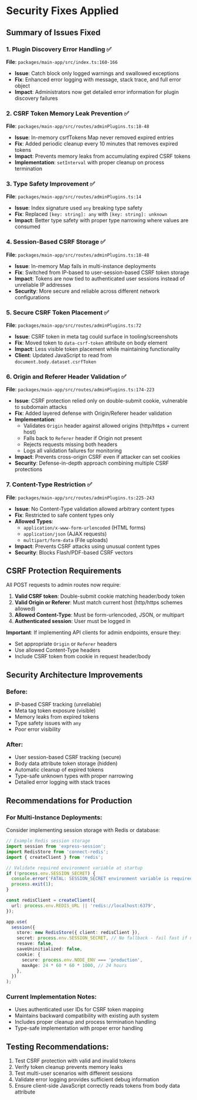 # Security Fixes Applied

## Summary of Issues Fixed

### 1. Plugin Discovery Error Handling ✅

**File**: `packages/main-app/src/index.ts:160-166`

- **Issue**: Catch block only logged warnings and swallowed exceptions
- **Fix**: Enhanced error logging with message, stack trace, and full error object
- **Impact**: Administrators now get detailed error information for plugin discovery failures

### 2. CSRF Token Memory Leak Prevention ✅

**File**: `packages/main-app/src/routes/adminPlugins.ts:18-48`

- **Issue**: In-memory csrfTokens Map never removed expired entries
- **Fix**: Added periodic cleanup every 10 minutes that removes expired tokens
- **Impact**: Prevents memory leaks from accumulating expired CSRF tokens
- **Implementation**: `setInterval` with proper cleanup on process termination

### 3. Type Safety Improvement ✅

**File**: `packages/main-app/src/routes/adminPlugins.ts:14`

- **Issue**: Index signature used `any` breaking type safety
- **Fix**: Replaced `[key: string]: any` with `[key: string]: unknown`
- **Impact**: Better type safety with proper type narrowing where values are consumed

### 4. Session-Based CSRF Storage ✅

**File**: `packages/main-app/src/routes/adminPlugins.ts:18-48`

- **Issue**: In-memory Map fails in multi-instance deployments
- **Fix**: Switched from IP-based to user-session-based CSRF token storage
- **Impact**: Tokens are now tied to authenticated user sessions instead of unreliable IP addresses
- **Security**: More secure and reliable across different network configurations

### 5. Secure CSRF Token Placement ✅

**File**: `packages/main-app/src/routes/adminPlugins.ts:72`

- **Issue**: CSRF token in meta tag could surface in tooling/screenshots
- **Fix**: Moved token to `data-csrf-token` attribute on body element
- **Impact**: Less visible token placement while maintaining functionality
- **Client**: Updated JavaScript to read from `document.body.dataset.csrfToken`

### 6. Origin and Referer Header Validation ✅

**File**: `packages/main-app/src/routes/adminPlugins.ts:174-223`

- **Issue**: CSRF protection relied only on double-submit cookie, vulnerable to subdomain attacks
- **Fix**: Added layered defense with Origin/Referer header validation
- **Implementation**:
  - Validates `Origin` header against allowed origins (http/https + current host)
  - Falls back to `Referer` header if Origin not present
  - Rejects requests missing both headers
  - Logs all validation failures for monitoring
- **Impact**: Prevents cross-origin CSRF even if attacker can set cookies
- **Security**: Defense-in-depth approach combining multiple CSRF protections

### 7. Content-Type Restriction ✅

**File**: `packages/main-app/src/routes/adminPlugins.ts:225-243`

- **Issue**: No Content-Type validation allowed arbitrary content types
- **Fix**: Restricted to safe content types only
- **Allowed Types**:
  - `application/x-www-form-urlencoded` (HTML forms)
  - `application/json` (AJAX requests)
  - `multipart/form-data` (File uploads)
- **Impact**: Prevents CSRF attacks using unusual content types
- **Security**: Blocks Flash/PDF-based CSRF vectors

## CSRF Protection Requirements

All POST requests to admin routes now require:

1. **Valid CSRF token**: Double-submit cookie matching header/body token
2. **Valid Origin or Referer**: Must match current host (http/https schemes allowed)
3. **Allowed Content-Type**: Must be form-urlencoded, JSON, or multipart
4. **Authenticated session**: User must be logged in

**Important**: If implementing API clients for admin endpoints, ensure they:
- Set appropriate `Origin` or `Referer` headers
- Use allowed Content-Type headers
- Include CSRF token from cookie in request header/body

## Security Architecture Improvements

### Before:

- IP-based CSRF tracking (unreliable)
- Meta tag token exposure (visible)
- Memory leaks from expired tokens
- Type safety issues with `any`
- Poor error visibility

### After:

- User session-based CSRF tracking (secure)
- Body data attribute token storage (hidden)
- Automatic cleanup of expired tokens
- Type-safe unknown types with proper narrowing
- Detailed error logging with stack traces

## Recommendations for Production

### For Multi-Instance Deployments:

Consider implementing session storage with Redis or database:

```typescript
// Example Redis session storage
import session from 'express-session';
import RedisStore from 'connect-redis';
import { createClient } from 'redis';

// Validate required environment variable at startup
if (!process.env.SESSION_SECRET) {
  console.error('FATAL: SESSION_SECRET environment variable is required');
  process.exit(1);
}

const redisClient = createClient({
  url: process.env.REDIS_URL || 'redis://localhost:6379',
});

app.use(
  session({
    store: new RedisStore({ client: redisClient }),
    secret: process.env.SESSION_SECRET, // No fallback - fail fast if not set
    resave: false,
    saveUninitialized: false,
    cookie: {
      secure: process.env.NODE_ENV === 'production',
      maxAge: 24 * 60 * 60 * 1000, // 24 hours
    },
  })
);
```

### Current Implementation Notes:

- Uses authenticated user IDs for CSRF token mapping
- Maintains backward compatibility with existing auth system
- Includes proper cleanup and process termination handling
- Type-safe implementation with proper error handling

## Testing Recommendations:

1. Test CSRF protection with valid and invalid tokens
2. Verify token cleanup prevents memory leaks
3. Test multi-user scenarios with different sessions
4. Validate error logging provides sufficient debug information
5. Ensure client-side JavaScript correctly reads tokens from body data attribute
